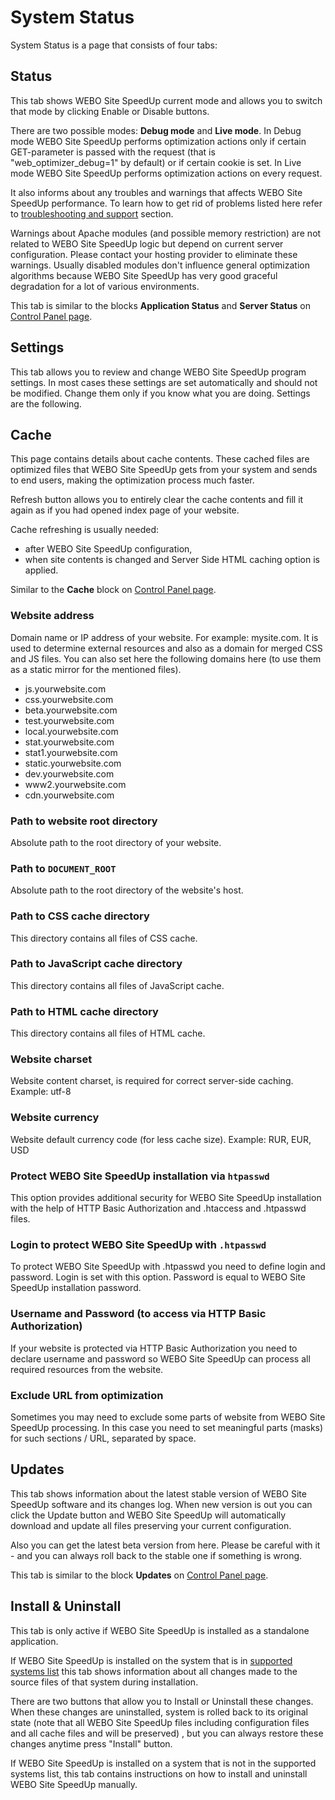 # System Status #

System Status is a page that consists of four tabs:

## Status ##

This tab shows WEBO Site SpeedUp current mode and allows you to switch that mode by clicking Enable or Disable buttons.

There are two possible modes: **Debug mode** and **Live mode**. In Debug mode WEBO Site SpeedUp performs optimization actions only if certain GET-parameter is passed with the request (that is "web\_optimizer\_debug=1" by default) or if certain cookie is set. In Live mode WEBO Site SpeedUp performs optimization actions on every request.

It also informs about any troubles and warnings that affects WEBO Site SpeedUp performance. To learn how to get rid of problems listed here refer to [troubleshooting and support](TroubleshootingAndSupport.md) section.

Warnings about Apache modules (and possible memory restriction) are not related to WEBO Site SpeedUp logic but depend on current server configuration. Please contact your hosting provider to eliminate these warnings. Usually disabled modules don't influence general optimization algorithms because WEBO Site SpeedUp has very good graceful degradation for a lot of various environments.

This tab is similar to the blocks **Application Status** and **Server Status** on [Control Panel page](PageControlPanel.md).

## Settings ##

This tab allows you to review and change WEBO Site SpeedUp program settings. In most cases these settings are set automatically and should not be modified. Change them only if you know what you are doing. Settings are the following.

## Cache ##

This page contains details about cache contents. These cached files are optimized files that WEBO Site SpeedUp gets from your system and sends to end users, making the optimization process much faster.

Refresh button allows you to entirely clear the cache contents and fill it again as if you had opened index page of your website.

Cache refreshing is usually needed:
  * after WEBO Site SpeedUp configuration,
  * when site contents is changed and Server Side HTML caching option is applied.

Similar to the **Cache** block on [Control Panel page](PageControlPanel.md).

### Website address ###
Domain name or IP address of your website. For example: mysite.com. It is used to determine external resources and also as a domain for merged CSS and JS files. You can also set here the following domains here (to use them as a static mirror for the mentioned files).
  * js.yourwebsite.com
  * css.yourwebsite.com
  * beta.yourwebsite.com
  * test.yourwebsite.com
  * local.yourwebsite.com
  * stat.yourwebsite.com
  * stat1.yourwebsite.com
  * static.yourwebsite.com
  * dev.yourwebsite.com
  * www2.yourwebsite.com
  * cdn.yourwebsite.com
### Path to website root directory ###
Absolute path to the root directory of your website.
### Path to `DOCUMENT_ROOT` ###
Absolute path to the root directory of the website's host.
### Path to CSS cache directory ###
This directory contains all files of CSS cache.
### Path to JavaScript cache directory ###
This directory contains all files of JavaScript cache.
### Path to HTML cache directory ###
This directory contains all files of HTML cache.
### Website charset ###
Website content charset, is required for correct server-side caching. Example: utf-8
### Website currency ###
Website default currency code (for less cache size). Example: RUR, EUR, USD
### Protect WEBO Site SpeedUp installation via `htpasswd` ###
This option provides additional security for WEBO Site SpeedUp installation with the help of HTTP Basic Authorization and .htaccess and .htpasswd files.
### Login to protect WEBO Site SpeedUp with `.htpasswd` ###
To protect WEBO Site SpeedUp with .htpasswd you need to define login and password. Login is set with this option. Password is equal to WEBO Site SpeedUp installation password.
### Username and Password (to access via HTTP Basic Authorization) ###
If your website is protected via HTTP Basic Authorization you need to declare username and password so WEBO Site SpeedUp can process all required resources from the website.
### Exclude URL from optimization ###
Sometimes you may need to exclude some parts of website from WEBO Site SpeedUp processing. In this case you need to set meaningful parts (masks) for such sections / URL, separated by space.

## Updates ##

This tab shows information about the latest stable version of WEBO Site SpeedUp software and its changes log. When new version is out you can click the Update button and WEBO Site SpeedUp will automatically download and update all files preserving your current configuration.

Also you can get the latest beta version from here. Please be careful with it - and you can always roll back to the stable one if something is wrong.

This tab is similar to the block **Updates** on [Control Panel page](PageControlPanel.md).

## Install & Uninstall ##

This tab is only active if WEBO Site SpeedUp is installed as a standalone application.

If WEBO Site SpeedUp is installed on the system that is in [supported systems list](SystemRequirements.md) this tab shows information about all changes made to the source files of that system during installation.

There are two buttons that allow you to Install or Uninstall these changes. When these changes are uninstalled, system is rolled back to its original state (note that all WEBO Site SpeedUp files including configuration files and all cache files and will be preserved) , but you can always restore these changes anytime press "Install" button.

If WEBO Site SpeedUp is installed on a system that is not in the supported systems list, this tab contains instructions on how to install and uninstall WEBO Site SpeedUp manually.